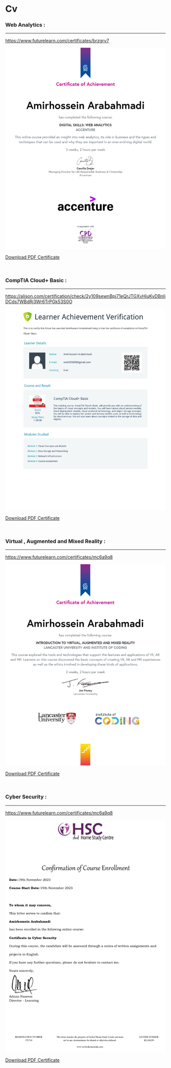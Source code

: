 # Cv

<h3>
  Web Analytics :
</h3>
  
___

https://www.futurelearn.com/certificates/brzgrv7
<div align="center">
<img align="Web analytics" width="620" src="https://github.com/amirdecoder/File/blob/main/Certificates/digital-skill-web-analytics_certificate_of_achievement_brzgrv7_page-0001.jpg"><img>
</div>

<a href="https://github.com/amirdecoder/Cv/blob/main/PDF/digital-skill-web-analytics_certificate_of_achievement_brzgrv7.pdf">
<p>Download PDF Certificate<p>
</a>

<br>

<h3>
  CompTIA Cloud+ Basic :
</h3>
  
___

https://alison.com/certification/check/2y109sewnBpj71eQrJTGXvHiuKyDBnliDCds7WBdRj3Wr6TrPGk53S0O
<div align="center">
<img align="Web analytics" width="620" src="https://github.com/amirdecoder/File/blob/main/Certificates/Learner-Verification-1945-35544408_page-0001.jpg"><img>
</div>

<a href="https://github.com/amirdecoder/Cv/blob/main/PDF/Learner-Verification-1945-35544408.pdf">
<p>Download PDF Certificate<p>
</a>

<br>

<h3>
  Virtual , Augmented and Mixed Reality :
</h3>
  
___

https://www.futurelearn.com/certificates/mc6a9q8
<div align="center">
<img align="Web analytics" width="620" src="https://github.com/amirdecoder/File/blob/main/Certificates/introduction-to-virtual-reality_certificate_of_achievement_mc6a9q8_page-0001.jpg"><img>
</div>

<a href="https://github.com/amirdecoder/Cv/blob/main/PDF/Learner-Verification-1945-35544408.pdf">
<p>Download PDF Certificate<p>
</a>

<br>

<h3>
  Cyber Security :
</h3>
  
___

https://www.futurelearn.com/certificates/mc6a9q8
<div align="center">
<img align="Web analytics" width="620" src="https://github.com/amirdecoder/File/blob/main/Certificates/doc_page-0001.jpg"><img>
</div>

<a href="https://github.com/amirdecoder/Cv/blob/main/PDF/Learner-Verification-1945-35544408.pdf">
<p>Download PDF Certificate<p>
</a>
